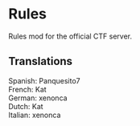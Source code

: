 # Rules

Rules mod for the official CTF server.  

## Translations
Spanish: Panquesito7  
French: Kat  
German: xenonca  
Dutch: Kat  
Italian: xenonca  
